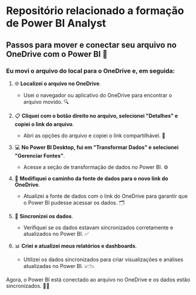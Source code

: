 # Repositório relacionado a formação de Power BI Analyst

## Passos para mover e conectar seu arquivo no OneDrive com o Power BI 🚀

### Eu movi o arquivo do local para o OneDrive e, em seguida:

1. 🌐 **Localizei o arquivo no OneDrive**.
   - Usei o navegador ou aplicativo do OneDrive para encontrar o arquivo movido. 🔍

2. 📋 **Cliquei com o botão direito no arquivo, selecionei "Detalhes" e copiei o link do arquivo**.
   - Abri as opções do arquivo e copiei o link compartilhável. 🔗

3. 💻 **No Power BI Desktop, fui em "Transformar Dados" e selecionei "Gerenciar Fontes"**.
   - Acesse a seção de transformação de dados no Power BI. ⚙️

4. 🔗 **Modifiquei o caminho da fonte de dados para o novo link do OneDrive**.
   - Atualizei a fonte de dados com o link do OneDrive para garantir que o Power BI pudesse acessar os dados. 🗂️

5. 🔄 **Sincronizei os dados**.
   - Verifiquei se os dados estavam sincronizados corretamente e atualizados no Power BI. ✅

6. 📊 **Criei e atualizei meus relatórios e dashboards**.
   - Utilizei os dados sincronizados para criar visualizações e análises atualizadas no Power BI. 📈📉

Agora, o Power BI está conectado ao arquivo no OneDrive e os dados estão sincronizados. 🎉✨
